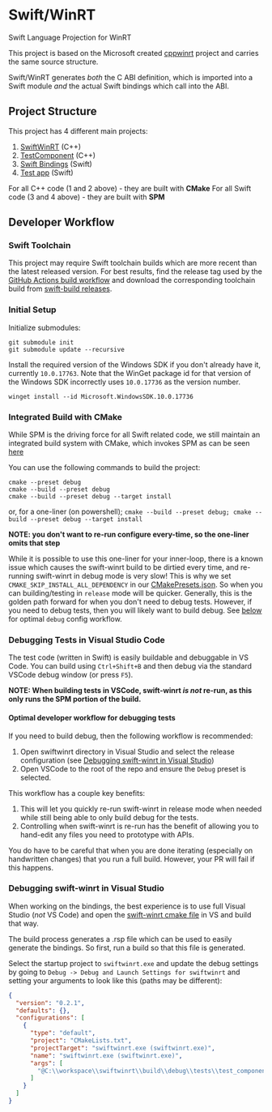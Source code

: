# Swift/WinRT
Swift Language Projection for WinRT

This project is based on the Microsoft created [cppwinrt](https://github.com/microsoft/cppwinrt) project and carries the same source structure.

Swift/WinRT generates *both* the C ABI definition, which is imported into a Swift module *and* the actual Swift bindings which call into the ABI.

## Project Structure

This project has 4 different main projects:
1. [SwiftWinRT](./swiftwinrt) (C++)
2. [TestComponent](./tests/test_component/cpp/) (C++)
3. [Swift Bindings](./tests/test_component/Sources/) (Swift)
4. [Test app](./tests/test_app/) (Swift)

For all C++ code (1 and 2 above) - they are built with **CMake**
For all Swift code (3 and 4 above) - they are built with **SPM**

## Developer Workflow

### Swift Toolchain
This project may require Swift toolchain builds which are more recent than the latest released version. For best results, find the release tag used by the [GitHub Actions build workflow](.github/actions/windows-build/action.yml) and download the corresponding toolchain build from [swift-build releases](https://github.com/thebrowsercompany/swift-build/releases).

### Initial Setup

Initialize submodules:
```
git submodule init
git submodule update --recursive
```

Install the required version of the Windows SDK if you don't already have it, currently `10.0.17763`. Note that the WinGet package id for that version of the Windows SDK incorrectly uses `10.0.17736` as the version number.

```
winget install --id Microsoft.WindowsSDK.10.0.17736
```

### Integrated Build with CMake

While SPM is the driving force for all Swift related code, we still maintain an integrated build system with CMake, which invokes SPM as can be seen [here](./tests/CMakeLists.txt)

You can use the following commands to build the project:

```
cmake --preset debug
cmake --build --preset debug
cmake --build --preset debug --target install
```

or, for a one-liner (on powershell);
`cmake --build --preset debug; cmake --build --preset debug --target install`

**NOTE: you don't want to re-run configure every-time, so the one-liner omits that step**

While it is possible to use this one-liner for your inner-loop, there is a known issue which causes the swift-winrt build to be dirtied every time, and re-running swift-winrt in debug mode is very slow! This is why we set `CMAKE_SKIP_INSTALL_ALL_DEPENDENCY` in our [CMakePresets.json](./CMakePresets.json). So when you can building/testing in `release` mode will be quicker. Generally, this is the golden path forward for when you don't need to debug tests. However, if you need to debug tests, then you will likely want to build debug. See [below](#optimal-developer-workflow-for-debugging-tests) for optimal `debug` config workflow.

### Debugging Tests in Visual Studio Code

The test code (written in Swift) is easily buildable and debuggable in VS Code. You can build using `Ctrl+Shift+B` and then debug via the standard VSCode debug window (or press `F5`).

**NOTE: When building tests in VSCode, swift-winrt *is not* re-run, as this only runs the SPM portion of the build.**

#### Optimal developer workflow for debugging tests

If you need to build debug, then the following workflow is recommended:
1. Open swiftwinrt directory in Visual Studio and select the release configuration (see [Debugging swift-winrt in Visual Studio](#debugging-swiftwinrt-in-visual-studio))
2. Open VSCode to the root of the repo and ensure the `Debug` preset is selected.

This workflow has a couple key benefits:
1. This will let you quickly re-run swift-winrt in release mode when needed while still being able to only build debug for the tests.
2. Controlling when swift-winrt is re-run has the benefit of allowing you to hand-edit any files you need to prototype with APIs.

You do have to be careful that when you are done iterating (especially on handwritten changes) that you run a full build. However, your PR will fail if this happens.

### Debugging swift-winrt in Visual Studio

When working on the bindings, the best experience is to use full Visual Studio (*not* VS Code) and open the [swift-winrt cmake file](./swiftwinrt/CMakeLists.txt)
in VS and build that way.

The build process generates a .rsp file which can be used to easily generate the bindings. So first, run a build so that this file is generated.

Select the startup project to `swiftwinrt.exe` and update the debug settings by going to
`Debug -> Debug and Launch Settings for swiftwinrt` and setting your arguments to look like this (paths may be different):


```json
{
  "version": "0.2.1",
  "defaults": {},
  "configurations": [
    {
      "type": "default",
      "project": "CMakeLists.txt",
      "projectTarget": "swiftwinrt.exe (swiftwinrt.exe)",
      "name": "swiftwinrt.exe (swiftwinrt.exe)",
      "args": [
        "@C:\\workspace\\swiftwinrt\\build\\debug\\tests\\test_component\\SwiftWinRT.rsp"
      ]
    }
  ]
}
```
